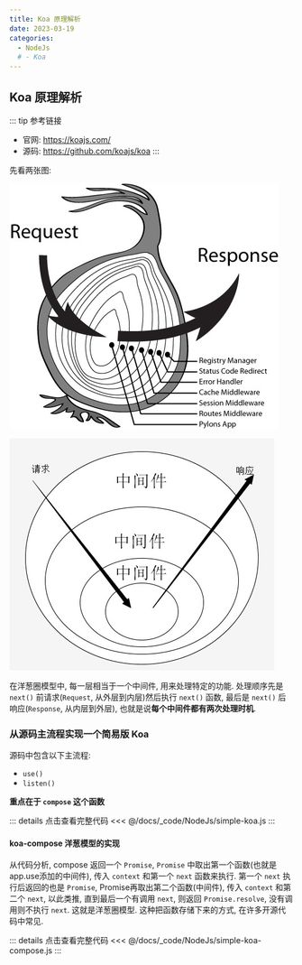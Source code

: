 ```yaml
---
title: Koa 原理解析
date: 2023-03-19
categories:
  - NodeJs
  # - Koa
---
```


## Koa 原理解析

::: tip 参考链接
- 官网: https://koajs.com/
- 源码: https://github.com/koajs/koa
:::

先看两张图:

![koa模型](/images/NodeJs/koa-model.png)

![koa中间件](/images/NodeJs/koa-middleware.png)

在洋葱圈模型中, 每一层相当于一个中间件, 用来处理特定的功能. 处理顺序先是 `next()` 前请求(`Request`, 从外层到内层)然后执行 `next()` 函数, 最后是 `next()` 后响应(`Response`, 从内层到外层), 也就是说**每个中间件都有两次处理时机**.

### 从源码主流程实现一个简易版 Koa

源码中包含以下主流程:

- `use()`
- `listen()`

**重点在于 `compose` 这个函数**

::: details 点击查看完整代码
<<< @/docs/_code/NodeJs/simple-koa.js
:::


#### koa-compose 洋葱模型的实现

从代码分析, compose 返回一个 `Promise`, `Promise` 中取出第一个函数(也就是app.use添加的中间件), 传入 `context` 和第一个 `next` 函数来执行. 第一个 `next` 执行后返回的也是 `Promise`, Promise再取出第二个函数(中间件), 传入 `context` 和第二个 `next`, 以此类推, 直到最后一个有调用 `next`, 则返回 `Promise.resolve`, 没有调用则不执行 `next`. 这就是洋葱圈模型. 这种把函数存储下来的方式, 在许多开源代码中常见.

::: details 点击查看完整代码
<<< @/docs/_code/NodeJs/simple-koa-compose.js
:::

